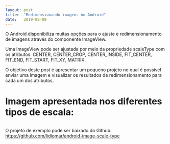 ```yaml
---
layout: post
title:  "Redimensionando imagens no Android"
date:   2019-08-09
---
```


<p class="intro"><span class="dropcap">O</span> Android disponibiliza muitas opções para o ajuste e redimensionamento de imagens através do componente ImageView.</p>

Uma ImageView pode ser ajustada por meio da propriedade scaleType com os atributos: CENTER, CENTER_CROP, CENTER_INSIDE,  FIT_CENTER, FIT_END, FIT_START, FIT_XY, MATRIX.

O objetivo deste post é apresentar um pequeno projeto no qual é possível enviar uma imagem e visualizar os resultados de redimensionamento para cada um dos atributos.

# Imagem apresentada nos diferentes tipos de escala:

<img src="{{ '/assets/img/imageScaled.gif' | prepend: site.baseurl }}" alt="" style="margin:0 auto; display:block;"> 

O projeto de exemplo pode ser baixado do Github: <a href="https://github.com/lidiomar/android-image-scale-type" target="blank">https://github.com/lidiomar/android-image-scale-type</a>